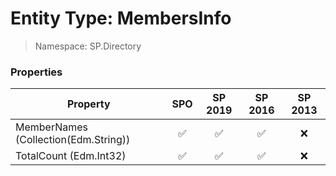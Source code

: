 # Entity Type: MembersInfo

> Namespace: SP.Directory

### Properties

Property | SPO | SP 2019 | SP 2016 | SP 2013
----------|:---:|:-------:|:-------:|:-------:
MemberNames (Collection(Edm.String)) | ✅ | ✅ | ✅ | ❌
TotalCount (Edm.Int32) | ✅ | ✅ | ✅ | ❌